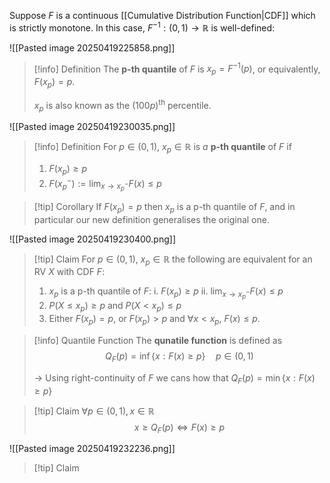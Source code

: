 Suppose $F$ is a continuous [[Cumulative Distribution Function|CDF]] which is strictly monotone. In this case, $F^{-1}:(0,1) \to \mathbb{R}$ is well-defined:

![[Pasted image 20250419225858.png]]

>[!info] Definition
>The **p-th quantile** of $F$ is $x_p = F^{-1}(p)$, or equivalently, $F(x_p) = p$. 
>
>$x_p$ is also known as the $(100p)^\text{th}$ percentile.

![[Pasted image 20250419230035.png]]

>[!info] Definition
>For $p \in(0,1)$, $x_p \in \mathbb{R}$ is *a* **p-th quantile** of $F$ if
>1. $F(x_p) \geq p$
>2. $F(x_p^-) := \lim_{x\to x_p^-} F(x) \leq p$ 

>[!tip] Corollary
>If $F(x_p) = p$ then $x_p$ is a p-th quantile of $F$, and in particular our new definition generalises the original one. 

![[Pasted image 20250419230400.png]]

>[!tip] Claim 
>For $p \in (0,1)$, $x_p \in \mathbb{R}$ the following are equivalent for an RV $X$ with CDF $F$:
>1. $x_p$ is a p-th quantile of $F$:
>	i. $F(x_p) \geq p$ 
>	ii. $\lim_{x \to x_p^-} F(x) \leq p$
>2. $P(X \leq x_p) \geq p$ and $P(X < x_p) \leq p$ 
>3. Either $F(x_p) = p$, or $F(x_p) > p$ and $\forall x < x_p$, $F(x) \leq p$.

>[!info] Quantile Function
>The **qunatile function** is defined as
>$$Q_F(p) = \inf \{x:F(x) \geq p\}\quad p \in (0,1)$$
>
>-> Using right-continuity of $F$ we cans how that $Q_F(p) = \min \{x : F(x) \geq p\}$


>[!tip] Claim 
>$\forall p \in (0,1), x \in \mathbb{R}$
>$$x \geq Q_F(p) \iff F(x) \geq p$$

![[Pasted image 20250419232236.png]]


>[!tip] Claim 

